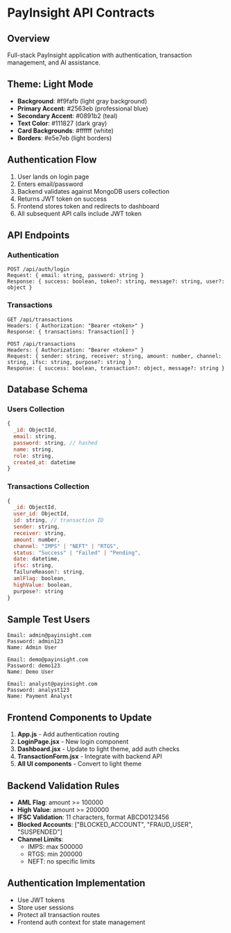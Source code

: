 # PayInsight API Contracts

## Overview
Full-stack PayInsight application with authentication, transaction management, and AI assistance.

## Theme: Light Mode
- **Background**: #f9fafb (light gray background)
- **Primary Accent**: #2563eb (professional blue)
- **Secondary Accent**: #0891b2 (teal)
- **Text Color**: #111827 (dark gray)
- **Card Backgrounds**: #ffffff (white)
- **Borders**: #e5e7eb (light borders)

## Authentication Flow
1. User lands on login page
2. Enters email/password
3. Backend validates against MongoDB users collection
4. Returns JWT token on success
5. Frontend stores token and redirects to dashboard
6. All subsequent API calls include JWT token

## API Endpoints

### Authentication
```
POST /api/auth/login
Request: { email: string, password: string }
Response: { success: boolean, token?: string, message?: string, user?: object }
```

### Transactions
```
GET /api/transactions
Headers: { Authorization: "Bearer <token>" }
Response: { transactions: Transaction[] }

POST /api/transactions
Headers: { Authorization: "Bearer <token>" }
Request: { sender: string, receiver: string, amount: number, channel: string, ifsc: string, purpose?: string }
Response: { success: boolean, transaction?: object, message?: string }
```

## Database Schema

### Users Collection
```javascript
{
  _id: ObjectId,
  email: string,
  password: string, // hashed
  name: string,
  role: string,
  created_at: datetime
}
```

### Transactions Collection
```javascript
{
  _id: ObjectId,
  user_id: ObjectId,
  id: string, // transaction ID
  sender: string,
  receiver: string,
  amount: number,
  channel: "IMPS" | "NEFT" | "RTGS",
  status: "Success" | "Failed" | "Pending",
  date: datetime,
  ifsc: string,
  failureReason?: string,
  amlFlag: boolean,
  highValue: boolean,
  purpose?: string
}
```

## Sample Test Users
```
Email: admin@payinsight.com
Password: admin123
Name: Admin User

Email: demo@payinsight.com  
Password: demo123
Name: Demo User

Email: analyst@payinsight.com
Password: analyst123
Name: Payment Analyst
```

## Frontend Components to Update
1. **App.js** - Add authentication routing
2. **LoginPage.jsx** - New login component
3. **Dashboard.jsx** - Update to light theme, add auth checks
4. **TransactionForm.jsx** - Integrate with backend API
5. **All UI components** - Convert to light theme

## Backend Validation Rules
- **AML Flag**: amount >= 100000
- **High Value**: amount >= 200000
- **IFSC Validation**: 11 characters, format ABCD0123456
- **Blocked Accounts**: ["BLOCKED_ACCOUNT", "FRAUD_USER", "SUSPENDED"]
- **Channel Limits**: 
  - IMPS: max 500000
  - RTGS: min 200000
  - NEFT: no specific limits

## Authentication Implementation
- Use JWT tokens
- Store user sessions
- Protect all transaction routes
- Frontend auth context for state management